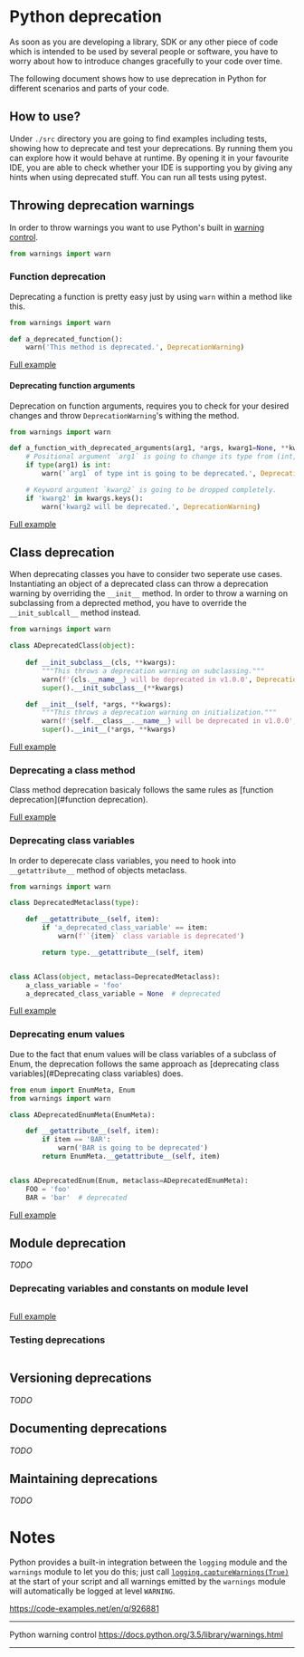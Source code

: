 # Python deprecation

As soon as you are developing a library, SDK or any other piece of code which is intended to be used by several people or software, you have to worry about how to introduce changes gracefully to your code over time.

The following document shows how to use deprecation in Python for different scenarios and parts of your code.

## How to use?

Under `./src` directory you are going to find examples including tests, showing how to deprecate and test your deprecations. By running them you can explore how it would behave at runtime. By opening it in your favourite IDE, you are able to check whether your IDE is supporting you by giving any hints when using deprecated stuff. You can run all tests using pytest.

## Throwing deprecation warnings

In order to throw warnings you want to use Python's built in [warning control](https://docs.python.org/3/library/warnings.html).

```````python
from warnings import warn
```````

### Function deprecation

Deprecating a function is pretty easy just by using `warn` within a method like this.

```python
from warnings import warn

def a_deprecated_function():
    warn('This method is deprecated.', DeprecationWarning)
```

[Full example](./src/deprecate_function_test.py)

#### Deprecating function arguments

Deprecation on function arguments, requires you to check for your desired changes and throw `DeprecationWarning`'s withing the method.

```python
from warnings import warn

def a_function_with_deprecated_arguments(arg1, *args, kwarg1=None, **kwargs):
    # Positional argument `arg1` is going to change its type from (int, str) to (None, str)
    if type(arg1) is int:
        warn('`arg1` of type int is going to be deprecated.', DeprecationWarning)

    # Keyword argument `kwarg2` is going to be dropped completely.
    if 'kwarg2' in kwargs.keys():
        warn('kwarg2 will be deprecated.', DeprecationWarning)
```

[Full example](./src/deprecate_function_arguments_test.py)

## Class deprecation

When deprecating classes you have to consider two seperate use cases. Instantiating an object of a deprecated class can throw a deprecation warning by overriding the `__init__` method. In order to throw a warning on subclassing from a deprected method, you have to override the `__init_sublcall__` method instead.

```python
from warnings import warn

class ADeprecatedClass(object):
  
    def __init_subclass__(cls, **kwargs):
        """This throws a deprecation warning on subclassing."""
        warn(f'{cls.__name__} will be deprecated in v1.0.0', DeprecationWarning)
        super().__init_subclass__(**kwargs)

    def __init__(self, *args, **kwargs):
        """This throws a deprecation warning on initialization."""
        warn(f'{self.__class__.__name__} will be deprecated in v1.0.0', DeprecationWarning)
        super().__init__(*args, **kwargs)
```

[Full example](./src/deprecate_class_test.py)

### Deprecating a class method

Class method deprecation basicaly follows the same rules as [function deprecation](#function deprecation).

[Full example](./src/deprecate_class_method_test.py)

### Deprecating class variables

In order to deperecate class variables, you need to hook into `__getattribute__` method of objects metaclass.

```python
from warnings import warn

class DeprecatedMetaclass(type):

    def __getattribute__(self, item):
        if 'a_deprecated_class_variable' == item:
            warn(f'`{item}` class variable is deprecated')

        return type.__getattribute__(self, item)


class AClass(object, metaclass=DeprecatedMetaclass):
    a_class_variable = 'foo'
    a_deprecated_class_variable = None  # deprecated
```

[Full example](./src/deprecate_class_variables_test.py)

### Deprecating enum values

Due to the fact that enum values will be class variables of a subclass of Enum, the deprecation follows the same approach as [deprecating class variables](#Deprecating class variables) does.

```python
from enum import EnumMeta, Enum
from warnings import warn

class ADeprecatedEnumMeta(EnumMeta):

    def __getattribute__(self, item):
        if item == 'BAR':
            warn('BAR is going to be deprecated')
        return EnumMeta.__getattribute__(self, item)


class ADeprecatedEnum(Enum, metaclass=ADeprecatedEnumMeta):
    FOO = 'foo'
    BAR = 'bar'  # deprecated
```

[Full example](./src/deprecate_enum_value_test.py)

## Module deprecation

*TODO*

### Deprecating variables and constants on module level



```python

```

[Full example](./src/deprecate_module_variables_test.py)

### Testing deprecations



```python

```



## Versioning deprecations

*TODO*

## Documenting deprecations

*TODO*

## Maintaining deprecations

*TODO*

# Notes

Python provides a built-in integration between the `logging` module and the `warnings` module to let you do this; just call [`logging.captureWarnings(True)`](https://docs.python.org/library/logging.html#logging.captureWarnings) at the start of your script and all warnings emitted by the `warnings` module will automatically be logged at level `WARNING`.

https://code-examples.net/en/q/926881

---

Python warning control https://docs.python.org/3.5/library/warnings.html

---



